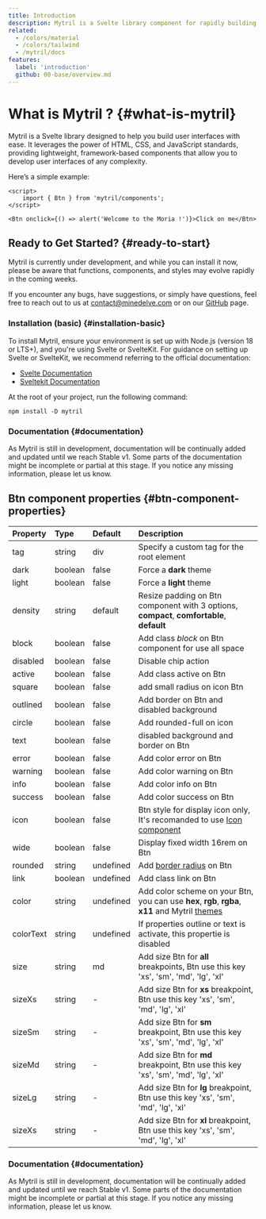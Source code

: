 ```yaml
---
title: Introduction
description: Mytril is a Svelte library component for rapidly building modern websites based on Svelte and Sveltekit
related:
  - /colors/material
  - /colors/tailwind
  - /mytril/docs
features:
  label: 'introduction'
  github: 00-base/overview.md
---
```


<script>
    import PreviewCode from "$lib/components/preview-code.svelte";

    //sample
    import ButtonSimple from "./files/button.svelte";
</script>

# What is Mytril ? {#what-is-mytril}

Mytril is a Svelte library designed to help you build user interfaces with ease. It leverages the power of HTML, CSS, and JavaScript standards, providing lightweight, framework-based components that allow you to develop user interfaces of any complexity.

Here’s a simple example:

<PreviewCode file={ButtonSimple}>

```svelte
<script>
	import { Btn } from 'mytril/components';
</script>

<Btn onclick={() => alert('Welcome to the Moria !')}>Click on me</Btn>
```

</PreviewCode>

## Ready to Get Started? {#ready-to-start}

Mytril is currently under development, and while you can install it now, please be aware that functions, components, and styles may evolve rapidly in the coming weeks.

If you encounter any bugs, have suggestions, or simply have questions, feel free to reach out to us at [contact@minedelve.com](mailto:contact@minedelve.com) or on our [GitHub](https://github.com/minedelve) page.

### Installation (basic) {#installation-basic}

To install Mytril, ensure your environment is set up with Node.js (version 18 or LTS+), and you're using Svelte or SvelteKit. For guidance on setting up Svelte or SvelteKit, we recommend referring to the official documentation:

- [Svelte Documentation](https://svelte.dev/)
- [Sveltekit Documentation](https://kit.svelte.dev/)

At the root of your project, run the following command:

<PreviewCode>

```command
npm install -D mytril
```

</PreviewCode>

### Documentation {#documentation}

As Mytril is still in development, documentation will be continually added and updated until we reach Stable v1. Some parts of the documentation might be incomplete or partial at this stage. If you notice any missing information, please let us know.

## Btn component properties {#btn-component-properties}

| Property  | Type    | Default   | Description                                                                                                                          |
| :-------- | :------ | :-------- | :----------------------------------------------------------------------------------------------------------------------------------- |
| tag       | string  | div       | Specify a custom tag for the root element                                                                                            |
| dark      | boolean | false     | Force a **dark** theme                                                                                                               |
| light     | boolean | false     | Force a **light** theme                                                                                                              |
| density   | string  | default   | Resize padding on Btn component with 3 options, **compact**, **comfortable**, **default**                                            |
| block     | boolean | false     | Add class _block_ on Btn component for use all space                                                                                 |
| disabled  | boolean | false     | Disable chip action                                                                                                                  |
| active    | boolean | false     | Add class active on Btn                                                                                                              |
| square    | boolean | false     | add small radius on icon Btn                                                                                                         |
| outlined  | boolean | false     | Add border on Btn and disabled background                                                                                            |
| circle    | boolean | false     | Add rounded-full on icon                                                                                                             |
| text      | boolean | false     | disabled background and border on Btn                                                                                                |
| error     | boolean | false     | Add color error on Btn                                                                                                               |
| warning   | boolean | false     | Add color warning on Btn                                                                                                             |
| info      | boolean | false     | Add color info on Btn                                                                                                                |
| success   | boolean | false     | Add color success on Btn                                                                                                             |
| icon      | boolean | false     | Btn style for display icon only, It's recomanded to use [Icon component](/mytril/docs/components/icons)                              |
| wide      | boolean | false     | Display fixed width 16rem on Btn                                                                                                     |
| rounded   | string  | undefined | Add [border radius](/mytril/docs/styles/border-radius) on Btn                                                                        |
| link      | boolean | undefined | Add class link on Btn                                                                                                                |
| color     | string  | undefined | Add color scheme on your Btn, you can use **hex**, **rgb**, **rgba**, **x11** and Mytril [themes](/mytril/docs/customization/themes) |
| colorText | string  | undefined | If properties outline or text is activate, this propertie is disabled                                                                |
| size      | string  | md        | Add size Btn for **all** breakpoints, Btn use this key 'xs', 'sm', 'md', 'lg', 'xl'                                                  |
| sizeXs    | string  | -         | Add size Btn for **xs** breakpoint, Btn use this key 'xs', 'sm', 'md', 'lg', 'xl'                                                    |
| sizeSm    | string  | -         | Add size Btn for **sm** breakpoint, Btn use this key 'xs', 'sm', 'md', 'lg', 'xl'                                                    |
| sizeMd    | string  | -         | Add size Btn for **md** breakpoint, Btn use this key 'xs', 'sm', 'md', 'lg', 'xl'                                                    |
| sizeLg    | string  | -         | Add size Btn for **lg** breakpoint, Btn use this key 'xs', 'sm', 'md', 'lg', 'xl'                                                    |
| sizeXs    | string  | -         | Add size Btn for **xl** breakpoint, Btn use this key 'xs', 'sm', 'md', 'lg', 'xl'                                                    |

### Documentation {#documentation}

As Mytril is still in development, documentation will be continually added and updated until we reach Stable v1. Some parts of the documentation might be incomplete or partial at this stage. If you notice any missing information, please let us know.
